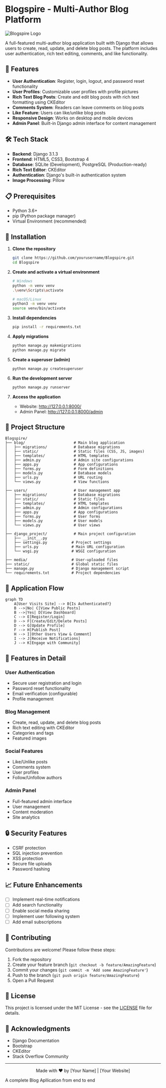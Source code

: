 # Blogspire - Multi-Author Blog Platform

![Blogspire Logo](https://via.placeholder.com/150)

A full-featured multi-author blog application built with Django that allows users to create, read, update, and delete blog posts. The platform includes user authentication, rich text editing, comments, and like functionality.

## 🌟 Features

- **User Authentication**: Register, login, logout, and password reset functionality
- **User Profiles**: Customizable user profiles with profile pictures
- **Rich Text Blog Posts**: Create and edit blog posts with rich text formatting using CKEditor
- **Comments System**: Readers can leave comments on blog posts
- **Like Feature**: Users can like/unlike blog posts
- **Responsive Design**: Works on desktop and mobile devices
- **Admin Panel**: Built-in Django admin interface for content management

## 🛠️ Tech Stack

- **Backend**: Django 3.1.3
- **Frontend**: HTML5, CSS3, Bootstrap 4
- **Database**: SQLite (Development), PostgreSQL (Production-ready)
- **Rich Text Editor**: CKEditor
- **Authentication**: Django's built-in authentication system
- **Image Processing**: Pillow

## 📋 Prerequisites

- Python 3.6+
- pip (Python package manager)
- Virtual Environment (recommended)

## 🚀 Installation

1. **Clone the repository**
   ```bash
   git clone https://github.com/yourusername/Blogspire.git
   cd Blogspire
   ```

2. **Create and activate a virtual environment**
   ```bash
   # Windows
   python -m venv venv
   .\venv\Scripts\activate
   
   # macOS/Linux
   python3 -m venv venv
   source venv/bin/activate
   ```

3. **Install dependencies**
   ```bash
   pip install -r requirements.txt
   ```

4. **Apply migrations**
   ```bash
   python manage.py makemigrations
   python manage.py migrate
   ```

5. **Create a superuser (admin)**
   ```bash
   python manage.py createsuperuser
   ```

6. **Run the development server**
   ```bash
   python manage.py runserver
   ```

7. **Access the application**
   - Website: http://127.0.0.1:8000/
   - Admin Panel: http://127.0.0.1:8000/admin

## 📝 Project Structure

```
Blogspire/
├── blog/                      # Main blog application
│   ├── migrations/            # Database migrations
│   ├── static/                # Static files (CSS, JS, images)
│   ├── templates/             # HTML templates
│   ├── admin.py               # Admin site configurations
│   ├── apps.py                # App configurations
│   ├── forms.py               # Form definitions
│   ├── models.py              # Database models
│   ├── urls.py                # URL routing
│   └── views.py               # View functions
│
├── users/                     # User management app
│   ├── migrations/            # Database migrations
│   ├── static/                # Static files
│   ├── templates/             # HTML templates
│   ├── admin.py               # Admin configurations
│   ├── apps.py                # App configurations
│   ├── forms.py               # User forms
│   ├── models.py              # User models
│   └── views.py               # User views
│
├── django_project/            # Main project configuration
│   ├── __init__.py
│   ├── settings.py           # Project settings
│   ├── urls.py               # Main URL configuration
│   └── wsgi.py               # WSGI configuration
│
├── media/                    # User-uploaded files
├── static/                   # Global static files
├── manage.py                 # Django management script
└── requirements.txt          # Project dependencies
```

## 🔄 Application Flow

```mermaid
graph TD
    A[User Visits Site] --> B{Is Authenticated?}
    B -->|No| C[View Public Posts]
    B -->|Yes| D[View Dashboard]
    C --> E[Register/Login]
    D --> F[Create/Edit/Delete Posts]
    D --> G[Update Profile]
    F --> H[Publish Post]
    H --> I[Other Users View & Comment]
    I --> J[Receive Notifications]
    J --> K[Engage with Community]
```

## 📱 Features in Detail

### User Authentication
- Secure user registration and login
- Password reset functionality
- Email verification (configurable)
- Profile management

### Blog Management
- Create, read, update, and delete blog posts
- Rich text editing with CKEditor
- Categories and tags
- Featured images

### Social Features
- Like/Unlike posts
- Comments system
- User profiles
- Follow/Unfollow authors

### Admin Panel
- Full-featured admin interface
- User management
- Content moderation
- Site analytics

## 🔒 Security Features
- CSRF protection
- SQL injection prevention
- XSS protection
- Secure file uploads
- Password hashing

## 📈 Future Enhancements
- [ ] Implement real-time notifications
- [ ] Add search functionality
- [ ] Enable social media sharing
- [ ] Implement user following system
- [ ] Add email subscriptions

## 🤝 Contributing

Contributions are welcome! Please follow these steps:

1. Fork the repository
2. Create your feature branch (`git checkout -b feature/AmazingFeature`)
3. Commit your changes (`git commit -m 'Add some AmazingFeature'`)
4. Push to the branch (`git push origin feature/AmazingFeature`)
5. Open a Pull Request

## 📄 License

This project is licensed under the MIT License - see the [LICENSE](LICENSE) file for details.

## 🙏 Acknowledgments

- Django Documentation
- Bootstrap
- CKEditor
- Stack Overflow Community

---

<div align="center">
    Made with ❤️ by [Your Name] | [Your Website]
</div>


A complete Blog Apllication from end to end 
